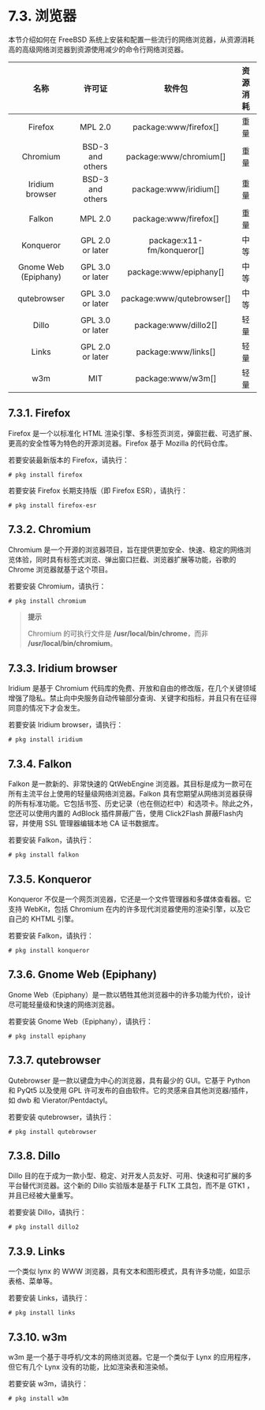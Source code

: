 # 7.3. 浏览器

本节介绍如何在 FreeBSD 系统上安装和配置一些流行的网络浏览器，从资源消耗高的高级网络浏览器到资源使用减少的命令行网络浏览器。

|        **名称**        |      **许可证**     |            **软件包**           | **资源消耗** |
| :------------------: | :--------------: | :--------------------------: | :------: |
|        Firefox       |      MPL 2.0     |    package\:www/firefox\[]   |    重量    |
|       Chromium       | BSD-3 and others |   package\:www/chromium\[]   |    重量    |
|    Iridium browser   | BSD-3 and others |    package\:www/iridium\[]   |    重量    |
|        Falkon        |      MPL 2.0     |    package\:www/firefox\[]   |    重量    |
|       Konqueror      | GPL 2.0 or later | package\:x11-fm/konqueror\[] |    中等    |
| Gnome Web (Epiphany) | GPL 3.0 or later |   package\:www/epiphany\[]   |    中等    |
|      qutebrowser     | GPL 3.0 or later |  package\:www/qutebrowser\[] |    中等    |
|         Dillo        | GPL 3.0 or later |    package\:www/dillo2\[]    |    轻量    |
|         Links        | GPL 2.0 or later |     package\:www/links\[]    |    轻量    |
|          w3m         |        MIT       |      package\:www/w3m\[]     |    轻量    |

## 7.3.1. Firefox

Firefox 是一个以标准化 HTML 渲染引擎、多标签页浏览，弹窗拦截、可选扩展、更高的安全性等为特色的开源浏览器。Firefox 基于 Mozilla 的代码仓库。

若要安装最新版本的 Firefox，请执行：

```
# pkg install firefox
```

若要安装 Firefox 长期支持版（即 Firefox ESR），请执行：

```
# pkg install firefox-esr
```

## 7.3.2. Chromium

Chromium 是一个开源的浏览器项目，旨在提供更加安全、快速、稳定的网络浏览体验，同时具有标签式浏览、弹出窗口拦截、浏览器扩展等功能，谷歌的 Chrome 浏览器就基于这个项目。

若要安装 Chromium，请执行：

```
# pkg install chromium
```

> **提示**
>
> Chromium 的可执行文件是 **/usr/local/bin/chrome**，而非 **/usr/local/bin/chromium**。

## 7.3.3. Iridium browser

Iridium 是基于 Chromium 代码库的免费、开放和自由的修改版，在几个关键领域增强了隐私。禁止向中央服务自动传输部分查询、关键字和指标，并且只有在征得同意的情况下才会发生。

若要安装 Iridium browser，请执行：

```
# pkg install iridium
```

## 7.3.4. Falkon

Falkon 是一款新的、非常快速的 QtWebEngine 浏览器。其目标是成为一款可在所有主流平台上使用的轻量级网络浏览器。Falkon 具有您期望从网络浏览器获得的所有标准功能。它包括书签、历史记录（也在侧边栏中）和选项卡。除此之外，您还可以使用内置的 AdBlock 插件屏蔽广告，使用 Click2Flash 屏蔽Flash内容，并使用 SSL 管理器编辑本地 CA 证书数据库。

若要安装 Falkon，请执行：

```
# pkg install falkon
```

## 7.3.5. Konqueror

Konqueror 不仅是一个网页浏览器，它还是一个文件管理器和多媒体查看器。它支持 WebKit，包括 Chromium 在内的许多现代浏览器使用的渲染引擎，以及它自己的 KHTML 引擎。

若要安装 Falkon，请执行：

```
# pkg install konqueror
```

## 7.3.6. Gnome Web (Epiphany)

Gnome Web（Epiphany）是一款以牺牲其他浏览器中的许多功能为代价，设计尽可能轻量级和快速的网络浏览器。

若要安装 Gnome Web（Epiphany），请执行：

```
# pkg install epiphany
```

## 7.3.7. qutebrowser

Qutebrowser 是一款以键盘为中心的浏览器，具有最少的 GUI。它基于 Python 和 PyQt5 以及使用 GPL 许可发布的自由软件。它的灵感来自其他浏览器/插件，如 dwb 和 Vierator/Pentdactyl。

若要安装 qutebrowser，请执行：

```
# pkg install qutebrowser
```

## 7.3.8. Dillo

Dillo 目的在于成为一款小型、稳定、对开发人员友好、可用、快速和可扩展的多平台替代浏览器。这个新的 Dillo 实验版本是基于 FLTK 工具包，而不是 GTK1 ，并且已经被大量重写。

若要安装 Dillo，请执行：

```
# pkg install dillo2
```

## 7.3.9. Links

一个类似 lynx 的 WWW 浏览器，具有文本和图形模式，具有许多功能，如显示表格、菜单等。

若要安装 Links，请执行：

```
# pkg install links
```

## 7.3.10. w3m

w3m 是一个基于寻呼机/文本的网络浏览器。它是一个类似于 Lynx 的应用程序，但它有几个 Lynx 没有的功能，比如渲染表和渲染帧。

若要安装 w3m，请执行：

```
# pkg install w3m
```
